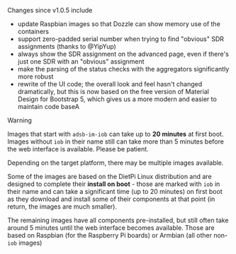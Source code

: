 Changes since v1.0.5 include
- update Raspbian images so that Dozzle can show memory use of the containers
- support zero-padded serial number when trying to find "obvious" SDR assignments (thanks to @YipYup)
- always show the SDR assignment on the advanced page, even if there's just one SDR with an "obvious" assignment
- make the parsing of the status checks with the aggregators significantly more robust
- rewrite of the UI code; the overall look and feel hasn't changed dramatically, but this is now based on the free version of Material Design for Bootstrap 5, which gives us a more modern and easier to maintain code baseA

> [!WARNING]
> Images that start with `adsb-im-iob` can take up to **20 minutes** at first boot. Images without `iob` in their name still can take more than 5 minutes before the web interface is available. Please be patient.

Depending on the target platform, there may be multiple images available.

Some of the images are based on the DietPi Linux distribution and are designed to complete their **install on boot** - those are marked with `iob` in their name and can take a significant time (up to 20 minutes) on first boot as they download and install some of their components at that point (in return, the images are much smaller).

The remaining images have all components pre-installed, but still often take around 5 minutes until the web interface becomes available. Those are based on Raspbian (for the Raspberry Pi boards) or Armbian (all other non-`iob` images)



